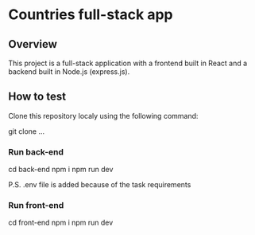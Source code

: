 # Countries full-stack app

## Overview

This project is a full-stack application with a frontend built in React and a backend built in Node.js (express.js).

## How to test

Clone this repository localy using the following command:

git clone ...

### Run back-end

cd back-end
npm i 
npm run dev

P.S. .env file is added because of the task requirements

### Run front-end

cd front-end
npm i 
npm run dev



